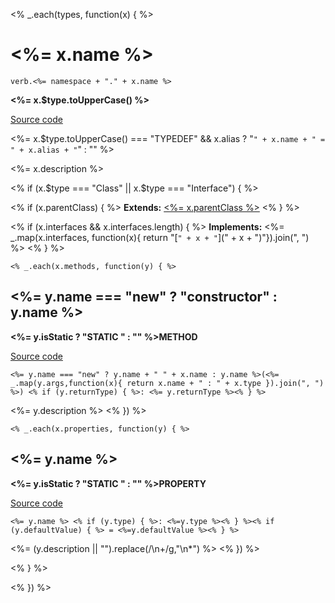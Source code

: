 <% _.each(types, function(x) { %>

# <%= x.name %>
`verb.<%= namespace + "." + x.name %>`

**<%= x.$type.toUpperCase() %>**

[Source code](<%= sourceFile + "#L" + x.line %>)

<%= x.$type.toUpperCase() === "TYPEDEF" && x.alias ? "`" + x.name + " = " + x.alias + "`" : "" %>

<%= x.description %>

<% if (x.$type === "Class" || x.$type === "Interface") { %>

<% if (x.parentClass) { %>
**Extends:** [<%= x.parentClass %>]( <%= x.parentClass %>)
<% } %>

<% if (x.interfaces && x.interfaces.length) { %>
**Implements:** <%= _.map(x.interfaces, function(x){ return "[`" + x + "`](" + x + ")"}).join(", ") %>
<% } %>

    <% _.each(x.methods, function(y) { %>
## <%= y.name === "new" ? "constructor" : y.name %>
**<%= y.isStatic ? "STATIC " : "" %>METHOD**

[Source code](<%= sourceFile + "#L" + y.line %>)

`<%= y.name === "new" ? y.name + " " + x.name : y.name %>(<%= _.map(y.args,function(x){ return x.name + " : " + x.type }).join(", ") %>) <% if (y.returnType) { %>: <%= y.returnType %><% } %>`

<%= y.description %>
    <% }) %>

    <% _.each(x.properties, function(y) { %>
## <%= y.name %>
**<%= y.isStatic ? "STATIC " : "" %>PROPERTY**

[Source code](<%= sourceFile + "#L" + y.line %>)

`<%= y.name %> <% if (y.type) { %>: <%=y.type %><% } %><% if (y.defaultValue) { %> = <%=y.defaultValue %><% } %>`

<%= (y.description || "").replace(/\n\+/g,"\n*") %>
    <% }) %>

<% } %>

<% }) %>
